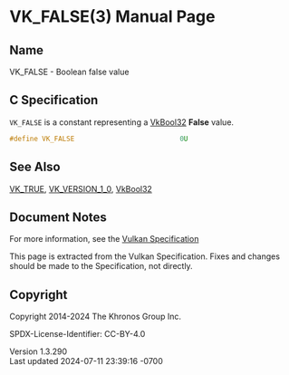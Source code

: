 # VK_FALSE(3) Manual Page

## Name

VK_FALSE - Boolean false value



## <a href="#_c_specification" class="anchor"></a>C Specification

`VK_FALSE` is a constant representing a [VkBool32](https://registry.khronos.org/vulkan/specs/1.3-extensions/man/html/VkBool32.html)
**False** value.

``` c
#define VK_FALSE                          0U
```

## <a href="#_see_also" class="anchor"></a>See Also

[VK_TRUE](https://registry.khronos.org/vulkan/specs/1.3-extensions/man/html/VK_TRUE.html), [VK_VERSION_1_0](https://registry.khronos.org/vulkan/specs/1.3-extensions/man/html/VK_VERSION_1_0.html),
[VkBool32](https://registry.khronos.org/vulkan/specs/1.3-extensions/man/html/VkBool32.html)

## <a href="#_document_notes" class="anchor"></a>Document Notes

For more information, see the <a
href="https://registry.khronos.org/vulkan/specs/1.3-extensions/html/vkspec.html#VK_FALSE"
target="_blank" rel="noopener">Vulkan Specification</a>

This page is extracted from the Vulkan Specification. Fixes and changes
should be made to the Specification, not directly.

## <a href="#_copyright" class="anchor"></a>Copyright

Copyright 2014-2024 The Khronos Group Inc.

SPDX-License-Identifier: CC-BY-4.0

Version 1.3.290  
Last updated 2024-07-11 23:39:16 -0700
